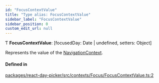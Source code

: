 ```yaml
---
id: "FocusContextValue"
title: "Type alias: FocusContextValue"
sidebar_label: "FocusContextValue"
sidebar_position: 0
custom_edit_url: null
---
```


Ƭ **FocusContextValue**: [focusedDay: Date \| undefined, setters: Object]

Represents the value of the [NavigationContext](../variables/NavigationContext).

#### Defined in

[packages/react-day-picker/src/contexts/Focus/FocusContextValue.ts:2](https://github.com/gpbl/react-day-picker/blob/0df406c0/packages/react-day-picker/src/contexts/Focus/FocusContextValue.ts#L2)

